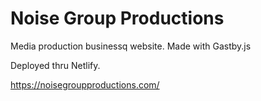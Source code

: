 # Noise Group Productions

Media production businessq website. Made with Gastby.js

Deployed thru Netlify.

https://noisegroupproductions.com/
